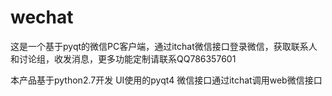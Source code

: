 # wechat
这是一个基于pyqt的微信PC客户端，通过itchat微信接口登录微信，获取联系人和讨论组，收发消息，更多功能定制请联系QQ786357601

本产品基于python2.7开发
UI使用的pyqt4
微信接口通过itchat调用web微信接口
